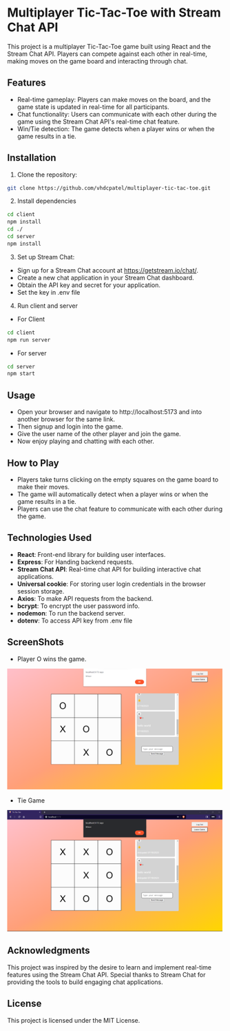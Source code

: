 # Multiplayer Tic-Tac-Toe with Stream Chat API

This project is a multiplayer Tic-Tac-Toe game built using React and the Stream Chat API. Players can compete against each other in real-time, making moves on the game board and interacting through chat.

## Features

- Real-time gameplay: Players can make moves on the board, and the game state is updated in real-time for all participants.
- Chat functionality: Users can communicate with each other during the game using the Stream Chat API's real-time chat feature.
- Win/Tie detection: The game detects when a player wins or when the game results in a tie.

## Installation

1. Clone the repository:

```bash
git clone https://github.com/vhdcpatel/multiplayer-tic-tac-toe.git
```

2. Install dependencies

```bash
cd client 
npm install
cd ./ 
cd server 
npm install 
```
3. Set up Stream Chat:

- Sign up for a Stream Chat account at https://getstream.io/chat/.
- Create a new chat application in your Stream Chat dashboard.
- Obtain the API key and secret for your application.
- Set the key in .env file

4. Run client and server
- For Client
```bash
cd client 
npm run server
```
- For server
```bash
cd server 
npm start
```

## Usage

- Open your browser and navigate to http://localhost:5173 and into another browser for the same link.
- Then signup and login into the game.
- Give the user name of the other player and join the game.
- Now enjoy playing and chatting with each other. 

## How to Play
- Players take turns clicking on the empty squares on the game board to make their moves.
- The game will automatically detect when a player wins or when the game results in a tie.
- Players can use the chat feature to communicate with each other during the game.

## Technologies Used
- **React**: Front-end library for building user interfaces.
- **Express**: For Handing backend requests.
- **Stream Chat API**: Real-time chat API for building interactive chat applications.
- **Universal cookie**: For storing user login credentials in the browser session storage.
- **Axios**: To make API requests from the backend. 
- **bcrypt**: To encrypt the user password info.
- **nodemon**: To run the backend server. 
- **dotenv**: To access API key from .env file

## ScreenShots 
- Player O wins the game.
<img src="./screenshots/img1.png" alt="Screenshot-1" width="500" />

<!-- ![](./screenshots/img1.png)  -->

- Tie Game

<!-- ![](./screenshots/img2.png)  -->

<img src="./screenshots/img2.png" alt="Screenshot-2" width="500" />



## Acknowledgments
This project was inspired by the desire to learn and implement real-time features using the Stream Chat API. 
Special thanks to Stream Chat for providing the tools to build engaging chat applications.

## License
This project is licensed under the MIT License.

